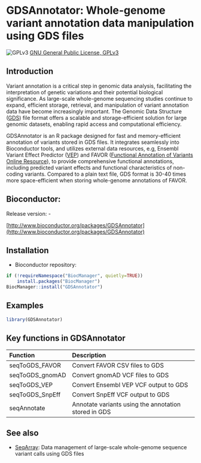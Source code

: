 GDSAnnotator: Whole-genome variant annotation data manipulation using GDS files
===

![GPLv3](http://www.gnu.org/graphics/gplv3-88x31.png)
[GNU General Public License, GPLv3](http://www.gnu.org/copyleft/gpl.html)


## Introduction

Variant annotation is a critical step in genomic data analysis, facilitating the interpretation of genetic variations and their potential biological significance. As large-scale whole-genome sequencing studies continue to expand, efficient storage, retrieval, and manipulation of variant annotation data have become increasingly important. The Genomic Data Structure ([GDS](https://www.bioconductor.org/packages/SeqArray/)) file format offers a scalable and storage-efficient solution for large genomic datasets, enabling rapid access and computational efficiency.

GDSAnnotator is an R package designed for fast and memory-efficient annotation of variants stored in GDS files. It integrates seamlessly into Bioconductor tools, and utilizes external data resources, e.g, Ensembl Variant Effect Predictor ([VEP](https://useast.ensembl.org/info/docs/tools/vep/index.html)) and FAVOR ([Functional Annotation of Variants Online Resource](https://favor.genohub.org)), to provide comprehensive functional annotations, including predicted variant effects and functional characteristics of non-coding variants. Compared to a plain text file, GDS format is 30-40 times more space-efficient when storing whole-genome annotations of FAVOR.


## Bioconductor:

Release version: -

[http://www.bioconductor.org/packages/GDSAnnotator](http://www.bioconductor.org/packages/GDSAnnotator)


## Installation

* Bioconductor repository:
```R
if (!requireNamespace("BiocManager", quietly=TRUE))
    install.packages("BiocManager")
BiocManager::install("GDSAnnotator")
```



## Examples

```R
library(GDSAnnotator)

```


## Key functions in GDSAnnotator

| Function        | Description |
|:----------------|:-------------------------------------------|
| seqToGDS_FAVOR  | Convert FAVOR CSV files to GDS |
| seqToGDS_gnomAD | Convert gnomAD VCF files to GDS |
| seqToGDS_VEP    | Convert Ensembl VEP VCF output to GDS |
| seqToGDS_SnpEff | Convert SnpEff VCF output to GDS |
| seqAnnotate     | Annotate variants using the annotation stored in GDS |


## See also

* [SeqArray](https://www.bioconductor.org/packages/SeqArray): Data management of large-scale whole-genome sequence variant calls using GDS files
